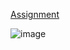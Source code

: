[Assignment](https://www.theodinproject.com/lessons/foundations-calculator)

![image](https://github.com/user-attachments/assets/b86eaff3-05a5-4489-92e4-932add0511d4)

